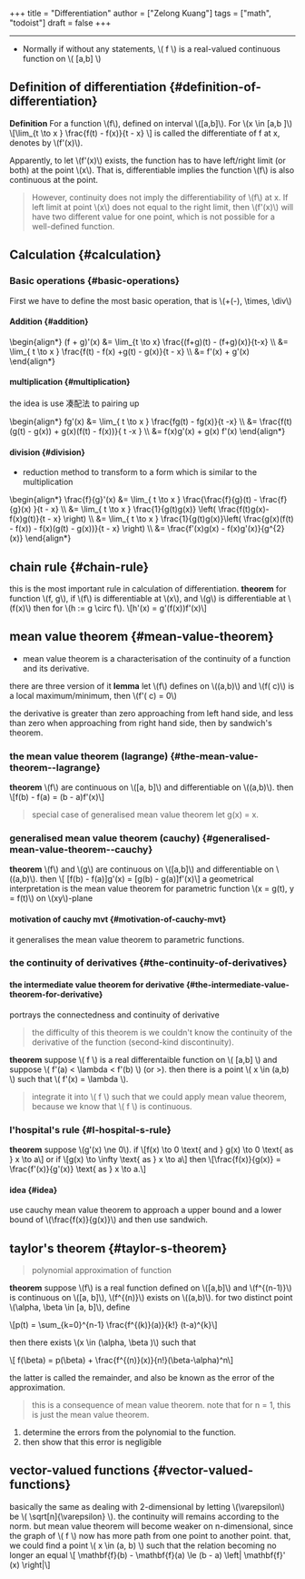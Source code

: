 +++
title = "Differentiation"
author = ["Zelong Kuang"]
tags = ["math", "todoist"]
draft = false
+++

---

-   Normally if without any statements, \\( f \\) is a real-valued continuous function on \\( [a,b] \\)


## Definition of differentiation {#definition-of-differentiation}

**Definition** For a function \\(f\\), defined on interval \\([a,b]\\). For \\(x \in [a,b ]\\)
\\[\lim\_{t \to x } \frac{f(t) - f(x)}{t - x} \\]
is called the differentiate of f at x, denotes by \\(f'(x)\\).

Apparently, to let \\(f'(x)\\) exists, the function has to have left/right limit (or both) at the point \\(x\\). That is, differentiable implies the function \\(f\\) is also continuous at the point.

> However, continuity does not imply the differentiability of \\(f\\) at x. If left limit at point \\(x\\) does not equal to the right limit, then \\(f'(x)\\) will have two different value for one point, which is not possible for a well-defined function.


## Calculation {#calculation}


### Basic operations {#basic-operations}

First we have to define the most basic operation, that is \\(+(-), \times, \div\\)


#### Addition {#addition}

\begin{align*}
(f + g)'(x) &= \lim\_{t \to x} \frac{(f+g)(t) - (f+g)(x)}{t-x} \\\\
&= \lim\_{ t \to x } \frac{f(t) - f(x) +g(t) - g(x)}{t - x} \\\\
&= f'(x) + g'(x)
\end{align*}


#### multiplication {#multiplication}

the idea is use 凑配法 to pairing up

\begin{align*}
fg'(x) &= \lim\_{ t \to x } \frac{fg(t) - fg(x)}{t -x} \\\\
&= \frac{f(t)(g(t) - g(x)) + g(x)(f(t) - f(x))}{ t -x } \\\\
&= f(x)g'(x) + g(x) f'(x)
\end{align*}


#### division {#division}

-   reduction method to transform to a form which is similar to the multiplication

\begin{align*}
\frac{f}{g}'(x) &= \lim\_{ t \to x } \frac{\frac{f}{g}(t) - \frac{f}{g}(x) }{t - x} \\\\
&= \lim\_{ t \to x } \frac{1}{g(t)g(x)} \left( \frac{f(t)g(x)-f(x)g(t)}{t - x} \right) \\\\
&= \lim\_{ t \to x } \frac{1}{g(t)g(x)}\left( \frac{g(x)(f(t) - f(x)) - f(x)(g(t) - g(x))}{t - x} \right) \\\\
&= \frac{f'(x)g(x) - f(x)g'(x)}{g^{2}(x)}
\end{align*}


## chain rule {#chain-rule}

this is the most important rule in calculation of differentiation.
**theorem** for function \\(f, g\\), if \\(f\\) is differentiable at \\(x\\), and \\(g\\) is differentiable at \\(f(x)\\) then for \\(h := g \circ f\\).
\\[h'(x) = g'(f(x))f'(x)\\]


## mean value theorem {#mean-value-theorem}

-   mean value theorem is a characterisation of the continuity of a function and its derivative.

there are three version of it
**lemma** let \\(f\\) defines on \\((a,b)\\) and \\(f( c)\\) is a local maximum/minimum, then \\(f'( c) = 0\\)

the derivative is greater than zero approaching from left hand side, and less than zero when approaching from right hand side, then by sandwich's theorem.


### **the** mean value theorem (lagrange) {#the-mean-value-theorem--lagrange}

**theorem** \\(f\\) are continuous on \\([a, b]\\) and differentiable on \\((a,b)\\). then
\\[f(b) - f(a) = (b - a)f'(x)\\]

> special case of generalised mean value theorem
> let g(x) = x.


### generalised mean value theorem (cauchy) {#generalised-mean-value-theorem--cauchy}

**theorem** \\(f\\) and \\(g\\) are continuous on \\([a,b]\\) and differentiable on \\((a,b)\\). then
\\[ [f(b) - f(a)]g'(x) = [g(b) - g(a)]f'(x)\\]
a geometrical interpretation is the mean value theorem for parametric function \\(x = g(t), y = f(t)\\) on \\(xy\\)-plane


#### motivation of cauchy mvt {#motivation-of-cauchy-mvt}

it generalises the mean value theorem to parametric functions.


### the continuity of derivatives {#the-continuity-of-derivatives}


#### the intermediate value theorem for derivative {#the-intermediate-value-theorem-for-derivative}

portrays the connectedness and continuity of derivative

> the difficulty of this theorem is we couldn't know the continuity of the derivative of the function (second-kind discontinuity).

**theorem** suppose \\( f \\) is a real differentaible function on \\( [a,b] \\) and suppose \\( f'(a) < \lambda < f'(b) \\) (or &gt;). then there is a point \\( x \in (a,b) \\) such that \\( f'(x) = \lambda \\).

> integrate it into \\( f \\) such that we could apply mean value theorem, because we know that \\( f \\) is continuous.


### l'hospital's rule {#l-hospital-s-rule}

**theorem** suppose \\(g'(x) \ne 0\\). if
\\[f(x) \to 0 \text{ and } g(x) \to 0 \text{ as } x \to a\\]
or if
\\[g(x) \to \infty \text{ as } x \to a\\]
then
\\[\frac{f(x)}{g(x)} = \frac{f'(x)}{g'(x)} \text{ as } x \to a.\\]


#### idea {#idea}

use cauchy mean value theorem to approach a upper bound and a lower bound of \\(\frac{f(x)}{g(x)}\\) and then use sandwich.


## taylor's theorem {#taylor-s-theorem}

> polynomial approximation of function

**theorem** suppose \\(f\\) is a real function defined on \\([a,b]\\) and \\(f^{(n-1)}\\) is continuous on \\([a, b]\\), \\(f^{(n)}\\) exists on \\((a,b)\\). for two distinct point \\(\alpha, \beta \in [a, b]\\), define

\\[p(t) = \sum\_{k=0}^{n-1} \frac{f^{(k)}(a)}{k!} (t-a)^{k}\\]

then there exists \\(x \in (\alpha, \beta )\\) such that

\\[
f(\beta) = p(\beta) + \frac{f^{(n)}(x)}{n!}(\beta-\alpha)^n\\]

the latter is called the remainder, and also be known as the error of the approximation.

> this is a consequence of mean value theorem. note that for n = 1, this is just the mean value theorem.

1.  determine the errors from the polynomial to the function.
2.  then show that this error is negligible


## vector-valued functions {#vector-valued-functions}

basically the same as dealing with 2-dimensional by letting \\(\varepsilon\\) be \\( \sqrt[n]{\varepsilon} \\). the continuity will remains according to the norm.
but mean value theorem will become weaker on n-dimensional, since the graph of \\( f \\) now has more path from one point to another point. that, we could find a point \\( x \in (a, b) \\) such that the relation becoming no longer an equal
\\[
\mathbf{f}(b) - \mathbf{f}(a) \le (b - a) \left| \mathbf{f}' (x) \right|\\]
